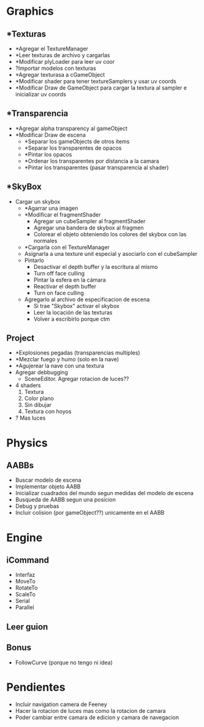 # Graphics
## *Texturas
- *Agregar el TextureManager
- *Leer texturas de archivo y cargarlas
- *Modificar plyLoader para leer uv coor
- ?Importar modelos con texturas
- *Agregar texturasa a cGameObject
- *Modificar shader para tener textureSamplers y usar uv coords
- *Modificar Draw de GameObject para cargar la textura al sampler e inicializar uv coords
## *Transparencia
- *Agregar alpha transparency al gameObject
- *Modificar Draw de escena
  - *Separar los gameObjects de otros items
  - *Separar los transparentes de opacos
  - *Pintar los opacos
  - *Ordenar los transparentes por distancia a la camara
  - *Pintar los transparentes (pasar transparencia al shader)
## *SkyBox
- Cargar un skybox
  - *Agarrar una imagen
  - *Modificar el fragmentShader
    - Agregar un cubeSampler al fragmentShader
    - Agregar una bandera de skybox al fragmen
    - Colorear el objeto obteniendo los colores del skybox con las normales
  - *Cargarla con el TextureManager
  - Asignarla a una texture unit especial y asociarlo con el cubeSampler
  - Pintarlo
    - Desactivar el depth buffer y la escritura al mismo
    - Turn off face culling
    - Pintar la esfera en la cámara
    - Reactivar el depth buffer
    - Turn on face culling
  - Agregarlo al archivo de especificacion de escena
    - Si trae "Skybox" activar el skybox
    - Leer la locación de las texturas
    - Volver a escribirlo porque ctm
## Project
- *Explosiones pegadas (transparencias multiples)
- *Mezclar fuego y humo (solo en la nave)
- *Agujerear la nave con una textura
- Agregar debbugging
  - SceneEditor. Agregar rotacion de luces?? 
- 4 shaders
  1. Textura
  2. Color plano
  3. Sin dibujar
  4. Textura con hoyos
- ? Mas luces
# Physics
## AABBs
- Buscar modelo de escena
- Implementar objeto AABB
- Inicializar cuadrados del mundo segun medidas del modelo de escena
- Busqueda de AABB segun una posicion
- Debug y pruebas
- Incluir colision (por gameObject??) unicamente en el AABB
# Engine
## iCommand
- Interfaz
- MoveTo
- RotateTo
- ScaleTo
- Serial
- Parallel
## Leer guion
## Bonus
- FollowCurve (porque no tengo ni idea)

# Pendientes
- Incluir navigation camera de Feeney
- Hacer la rotacion de luces mas como la rotacion de camara
- Poder cambiar entre camara de edicion y camara de navegacion